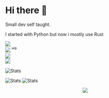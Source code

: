 <h1> Hi there 👋</h1>

<a>
  Small dev self taught.

  I started with Python but now i mostly use Rust  

  <!-- External links -->
  <a href="mailto:***REMOVED***"><img src="https://img.shields.io/badge/Email-***REMOVED***-907eda"></a>  
  <a href="https://bowarc.ovh"><img src="https://img.shields.io/badge/Personal%20Site-bowarc.ovh-1abc9c"></a>  <sup><sup>wip</sup></sup>  
  <a href="https://github.com/Bowarc"><img src="https://img.shields.io/badge/Revolt-Bowarc%232060-a2000c"></a>  
  <a href="https://github.com/Bowarc"><img src="https://img.shields.io/badge/Discord-Bowarc-7289da"></a>  
  

</a>

<!-- Buggy atm
<a href="https://github.com/Bowarc">
  <img src="https://github-readme-stats.vercel.app/api/top-langs/?username=Bowarc&langs_count=10&exclude_repo=&hide=jupyter%20notebook,vim%20script,cmake,makefile,batchfile,emacs%20lisp&layout=default&card_width=800&hide_border=true&theme=transparent" />
</a> -->

<!-- Language stats -->
![Stats](https://github-readme-stats.vercel.app/api/top-langs?username=bowarc&show_icons=true&theme=transparent&hide_border=true&locale=en&layout=compact)

<!-- Github stats -->
![Stats](https://github-readme-stats.vercel.app/api?username=Bowarc&show_icons=true&theme=transparent&hide_border=true&locale=en&layout=compact)
![Stats](https://github-readme-streak-stats.herokuapp.com/?user=Bowarc&hide_border=true&card_width=338&theme=transparent)


<!--
Good but not perfect
![Stats](http://github-profile-summary-cards.vercel.app/api/cards/stats?username=Bowarc&theme=transparent)
-->

<!-- Activity graph (meh) -->
<!-- [![Bpwarc's github activity graph](https://github-readme-activity-graph.vercel.app/graph?username=Bowarc&theme=react-dark)](https://github.com/ashutosh00710/github-readme-activity-graph) -->

<!-- Number of profile lookups -->
<p align="center">
  <a href="https://github.com/Bowarc">
    <img src="https://komarev.com/ghpvc/?username=Bowarc&color=blue&style=flat)" />
  </a>
</p>
